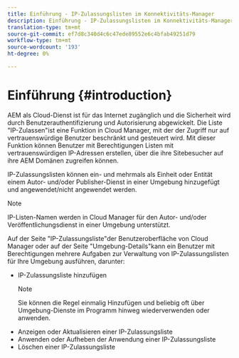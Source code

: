 ```yaml
---
title: Einführung - IP-Zulassungslisten im Konnektivitäts-Manager
description: Einführung - IP-Zulassungslisten im Konnektivitäts-Manager
translation-type: tm+mt
source-git-commit: ef7d8c340d4c6c47ede89552e6c4bfab49251d79
workflow-type: tm+mt
source-wordcount: '193'
ht-degree: 0%

---
```



# Einführung {#introduction}

AEM als Cloud-Dienst ist für das Internet zugänglich und die Sicherheit wird durch Benutzerauthentifizierung und Autorisierung abgewickelt. Die Liste &quot;IP-Zulassen&quot;ist eine Funktion in Cloud Manager, mit der der Zugriff nur auf vertrauenswürdige Benutzer beschränkt und gesteuert wird. Mit dieser Funktion können Benutzer mit Berechtigungen Listen mit vertrauenswürdigen IP-Adressen erstellen, über die ihre Sitebesucher auf ihre AEM Domänen zugreifen können.

IP-Zulassungslisten können ein- und mehrmals als Einheit oder Entität einem Autor- und/oder Publisher-Dienst in einer Umgebung hinzugefügt und angewendet/nicht angewendet werden.

>[!NOTE]
>IP-Listen-Namen werden in Cloud Manager für den Autor- und/oder Veröffentlichungsdienst in einer Umgebung unterstützt.

Auf der Seite &quot;IP-Zulassungsliste&quot;der Benutzeroberfläche von Cloud Manager oder auf der Seite &quot;Umgebung-Details&quot;kann ein Benutzer mit Berechtigungen mehrere Aufgaben zur Verwaltung von IP-Zulassungslisten für Ihre Umgebung ausführen, darunter:

* IP-Zulassungsliste hinzufügen
   >[!NOTE]
   > Sie können die Regel einmalig Hinzufügen und beliebig oft über Umgebung-Dienste im Programm hinweg wiederverwenden oder anwenden.
* Anzeigen oder Aktualisieren einer IP-Zulassungsliste
* Anwenden oder Aufheben der Anwendung einer IP-Zulassungsliste
* Löschen einer IP-Zulassungsliste